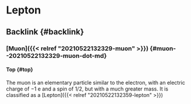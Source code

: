 # Lepton


## Backlink {#backlink}


### [Muon]({{< relref "20210522132329-muon" >}}) {#muon--20210522132329-muon-dot-md}


#### Top {#top}

The muon is an elementary particle similar to the electron, with an electric charge of −1 e and a spin of 1/2, but with a much greater mass. It is classified as a [Lepton]({{< relref "20210522132359-lepton" >}})
